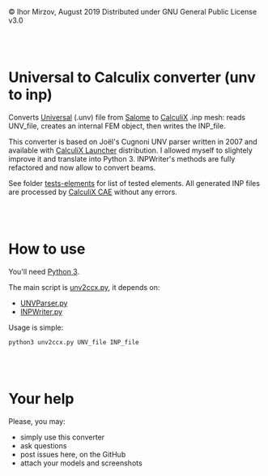 © Ihor Mirzov, August 2019 
Distributed under GNU General Public License v3.0

<br/><br/>



# Universal to Calculix converter (unv to inp)

Converts [Universal](http://sdrl.uc.edu/sdrl/referenceinfo/universalfileformats/file-format-storehouse/universal-file-datasets-summary) (.unv) file from [Salome](https://www.salome-platform.org/) to [CalculiX](http://dhondt.de/) .inp mesh: reads UNV_file,
creates an internal FEM object, then writes the INP_file.

This converter is based on Joël's Cugnoni UNV parser written in 2007 and available with [CalculiX Launcher](http://www.calculixforwin.com/) distribution. I allowed myself to slightely improve it and translate into Python 3. INPWriter's methods are fully refactored and now allow to convert beams.

See folder [tests-elements](./tests-elements) for list of tested elements. All generated INP files are processed by [CalculiX CAE](https://github.com/imirzov/ccx_cae) without any errors.

<br/><br/>



# How to use

You'll need [Python 3](https://www.python.org/downloads/).

The main script is [unv2ccx.py](unv2ccx.py), it depends on:
- [UNVParser.py](UNVParser.py)
- [INPWriter.py](INPWriter.py)

Usage is simple:

    python3 unv2ccx.py UNV_file INP_file

<br/><br/>



# Your help

Please, you may:

- simply use this converter
- ask questions
- post issues here, on the GitHub
- attach your models and screenshots
